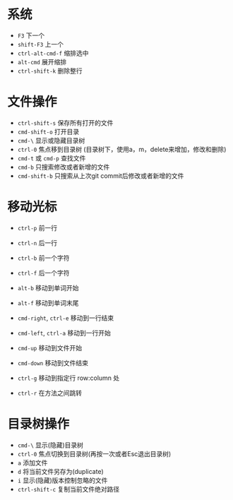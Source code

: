 # 系统
- `F3` 下一个
- `shift-F3` 上一个
- `ctrl-alt-cmd-f` 缩排选中
- `alt-cmd` 展开缩排
- `ctrl-shift-k` 删除整行

# 文件操作
- `ctrl-shift-s` 保存所有打开的文件
- `cmd-shift-o` 打开目录
- `cmd-\` 显示或隐藏目录树
- `ctrl-0` 焦点移到目录树 (目录树下，使用a，m，delete来增加，修改和删除)
- `cmd-t` 或 `cmd-p` 查找文件
- `cmd-b` 只搜索修改或者新增的文件
- `cmd-shift-b` 只搜索从上次git commit后修改或者新增的文件

# 移动光标
- `ctrl-p` 前一行
- `ctrl-n` 后一行
- `ctrl-b` 前一个字符
- `ctrl-f` 后一个字符
- `alt-b` 移动到单词开始
- `alt-f` 移动到单词末尾
- `cmd-right`, `ctrl-e` 移动到一行结束
- `cmd-left`, `ctrl-a` 移动到一行开始
- `cmd-up` 移动到文件开始
- `cmd-down` 移动到文件结束


- `ctrl-g` 移动到指定行 row:column 处
- `ctrl-r` 在方法之间跳转

# 目录树操作
- `cmd-\` 显示(隐藏)目录树
- `ctrl-0` 焦点切换到目录树(再按一次或者Esc退出目录树)
- `a` 添加文件
- `d` 将当前文件另存为(duplicate)
- `i` 显示(隐藏)版本控制忽略的文件
- `ctrl-shift-c` 复制当前文件绝对路径
